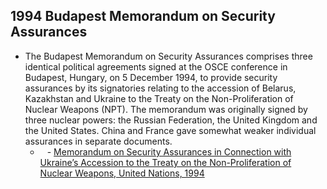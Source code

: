 ## 1994 Budapest Memorandum on Security Assurances
- The Budapest Memorandum on Security Assurances comprises three identical political agreements signed at the OSCE conference in Budapest, Hungary, on 5 December 1994, to provide security assurances by its signatories relating to the accession of Belarus, Kazakhstan and Ukraine to the Treaty on the Non-Proliferation of Nuclear Weapons (NPT). The memorandum was originally signed by three nuclear powers: the Russian Federation, the United Kingdom and the United States. China and France gave somewhat weaker individual assurances in separate documents. 
	- ` ` - [Memorandum on Security Assurances in Connection with Ukraine’s Accession to the Treaty on the Non-Proliferation of Nuclear Weapons, United Nations, 1994](https://www.securitycouncilreport.org/atf/cf/%7B65BFCF9B-6D27-4E9C-8CD3-CF6E4FF96FF9%7D/s_1994_1399.pdf)